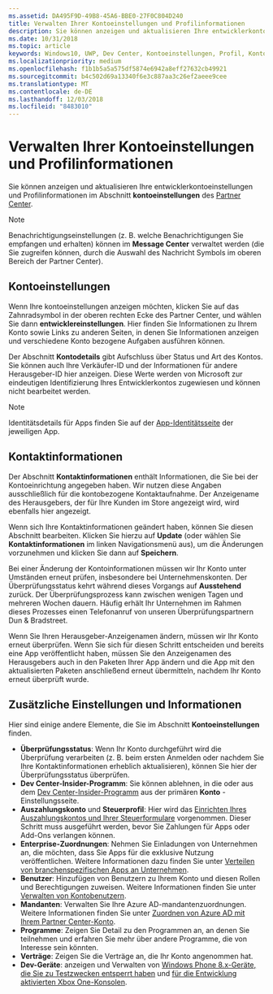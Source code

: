 ```yaml
---
ms.assetid: DA495F9D-49B8-45A6-BBE0-27F0C804D240
title: Verwalten Ihrer Kontoeinstellungen und Profilinformationen
description: Sie können anzeigen und aktualisieren Ihre entwicklerkontoeinstellungen und Profilinformationen im Abschnitt mit Kontoeinstellungen des Partner Center.
ms.date: 10/31/2018
ms.topic: article
keywords: Windows10, UWP, Dev Center, Kontoeinstellungen, Profil, Konto-Profil, Entwicklerkonto, Entwicklerkontoeinstellungen
ms.localizationpriority: medium
ms.openlocfilehash: f1b1b5a5a575df5874e6942a8eff27632cb49921
ms.sourcegitcommit: b4c502d69a13340f6e3c887aa3c26ef2aeee9cee
ms.translationtype: MT
ms.contentlocale: de-DE
ms.lasthandoff: 12/03/2018
ms.locfileid: "8483010"
---
```

# <a name="manage-account-settings-and-profile-info"></a>Verwalten Ihrer Kontoeinstellungen und Profilinformationen

Sie können anzeigen und aktualisieren Ihre entwicklerkontoeinstellungen und Profilinformationen im Abschnitt **kontoeinstellungen** des [Partner Center](https://partner.microsoft.com/dashboard). 

> [!NOTE]
> Benachrichtigungseinstellungen (z. B. welche Benachrichtigungen Sie empfangen und erhalten) können im **Message Center** verwaltet werden (die Sie zugreifen können, durch die Auswahl des Nachricht Symbols im oberen Bereich der Partner Center).

## <a name="account-settings"></a>Kontoeinstellungen

Wenn Ihre kontoeinstellungen anzeigen möchten, klicken Sie auf das Zahnradsymbol in der oberen rechten Ecke des Partner Center, und wählen Sie dann **entwicklereinstellungen**. Hier finden Sie Informationen zu Ihrem Konto sowie Links zu anderen Seiten, in denen Sie Informationen anzeigen und verschiedene Konto bezogene Aufgaben ausführen können.

Der Abschnitt **Kontodetails** gibt Aufschluss über Status und Art des Kontos. Sie können auch Ihre Verkäufer-ID und der Informationen für andere Herausgeber-ID hier anzeigen. Diese Werte werden von Microsoft zur eindeutigen Identifizierung Ihres Entwicklerkontos zugewiesen und können nicht bearbeitet werden.

> [!NOTE]
> Identitätsdetails für Apps finden Sie auf der [App-Identitätsseite](view-app-identity-details.md) der jeweiligen App.

## <a name="contact-info"></a>Kontaktinformationen

Der Abschnitt **Kontaktinformationen** enthält Informationen, die Sie bei der Kontoeinrichtung angegeben haben. Wir nutzen diese Angaben ausschließlich für die kontobezogene Kontaktaufnahme. Der Anzeigename des Herausgebers, der für Ihre Kunden im Store angezeigt wird, wird ebenfalls hier angezeigt.

Wenn sich Ihre Kontaktinformationen geändert haben, können Sie diesen Abschnitt bearbeiten. Klicken Sie hierzu auf **Update** (oder wählen Sie **Kontaktinformationen** im linken Navigationsmenü aus), um die Änderungen vorzunehmen und klicken Sie dann auf **Speichern**.

Bei einer Änderung der Kontoinformationen müssen wir Ihr Konto unter Umständen erneut prüfen, insbesondere bei Unternehmenskonten. Der Überprüfungsstatus kehrt während dieses Vorgangs auf **Ausstehend** zurück. Der Überprüfungsprozess kann zwischen wenigen Tagen und mehreren Wochen dauern. Häufig erhält Ihr Unternehmen im Rahmen dieses Prozesses einen Telefonanruf von unseren Überprüfungspartnern Dun & Bradstreet.

Wenn Sie Ihren Herausgeber-Anzeigenamen ändern, müssen wir Ihr Konto erneut überprüfen. Wenn Sie sich für diesen Schritt entscheiden und bereits eine App veröffentlicht haben, müssen Sie den Anzeigenamen des Herausgebers auch in den Paketen Ihrer App ändern und die App mit den aktualisierten Paketen anschließend erneut übermitteln, nachdem Ihr Konto erneut überprüft wurde.


## <a name="additional-settings-and-info"></a>Zusätzliche Einstellungen und Informationen

Hier sind einige andere Elemente, die Sie im Abschnitt **Kontoeinstellungen** finden.

- **Überprüfungsstatus**: Wenn Ihr Konto durchgeführt wird die Überprüfung verarbeiten (z. B. beim ersten Anmelden oder nachdem Sie Ihre Kontaktinformationen erheblich aktualisieren), können Sie hier der Überprüfungsstatus überprüfen.
- **Dev Center-Insider-Programm**: Sie können ablehnen, in die oder aus dem [Dev Center-Insider-Programm](dev-center-insider-program.md) aus der primären **Konto** -Einstellungsseite.
- **Auszahlungskonto** und **Steuerprofil**: Hier wird das [Einrichten Ihres Auszahlungskontos und Ihrer Steuerformulare](setting-up-your-payout-account-and-tax-forms.md) vorgenommen. Dieser Schritt muss ausgeführt werden, bevor Sie Zahlungen für Apps oder Add-Ons verlangen können.
- **Enterprise-Zuordnungen**: Nehmen Sie Einladungen von Unternehmen an, die möchten, dass Sie Apps für die exklusive Nutzung veröffentlichen. Weitere Informationen dazu finden Sie unter [Verteilen von branchenspezifischen Apps an Unternehmen](distribute-lob-apps-to-enterprises.md).
- **Benutzer**: Hinzufügen von Benutzern zu Ihrem Konto und diesen Rollen und Berechtigungen zuweisen. Weitere Informationen finden Sie unter [Verwalten von Kontobenutzern](manage-account-users.md).
- **Mandanten**: Verwalten Sie Ihre Azure AD-mandantenzuordnungen. Weitere Informationen finden Sie unter [Zuordnen von Azure AD mit Ihrem Partner Center-Konto](associate-azure-ad-with-dev-center.md).
- **Programme**: Zeigen Sie Detail zu den Programmen an, an denen Sie teilnehmen und erfahren Sie mehr über andere Programme, die von Interesse sein könnten.
- **Verträge**: Zeigen Sie die Verträge an, die Ihr Konto angenommen hat.
- **Dev-Geräte**: anzeigen und Verwalten von [Windows Phone 8.x-Geräte, die Sie zu Testzwecken entsperrt haben](http://go.microsoft.com/fwlink/p/?LinkId=533897) und [für die Entwicklung aktivierten Xbox One-Konsolen](../xbox-apps/devkit-activation.md). 


